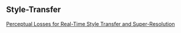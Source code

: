 ## Style-Transfer

[Perceptual Losses for Real-Time Style Transfer and Super-Resolution](https://arxiv.org/pdf/1603.08155.pdf)

